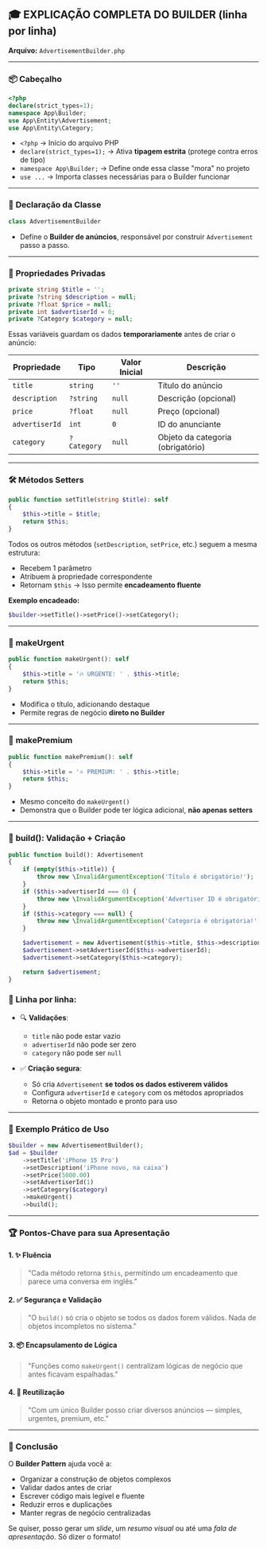 
## 🎓 **EXPLICAÇÃO COMPLETA DO BUILDER (linha por linha)**

**Arquivo:** `AdvertisementBuilder.php`

---

### 📦 **Cabeçalho**

```php
<?php
declare(strict_types=1);
namespace App\Builder;
use App\Entity\Advertisement;
use App\Entity\Category;
```

* `<?php` → Início do arquivo PHP
* `declare(strict_types=1);` → Ativa **tipagem estrita** (protege contra erros de tipo)
* `namespace App\Builder;` → Define onde essa classe "mora" no projeto
* `use ...` → Importa classes necessárias para o Builder funcionar

---

### 🧱 **Declaração da Classe**

```php
class AdvertisementBuilder
```

* Define o **Builder de anúncios**, responsável por construir `Advertisement` passo a passo.

---

### 🔐 **Propriedades Privadas**

```php
private string $title = '';
private ?string $description = null;
private ?float $price = null;
private int $advertiserId = 0;
private ?Category $category = null;
```

Essas variáveis guardam os dados **temporariamente** antes de criar o anúncio:

| Propriedade    | Tipo        | Valor Inicial | Descrição                         |
| -------------- | ----------- | ------------- | --------------------------------- |
| `title`        | `string`    | `''`          | Título do anúncio                 |
| `description`  | `?string`   | `null`        | Descrição (opcional)              |
| `price`        | `?float`    | `null`        | Preço (opcional)                  |
| `advertiserId` | `int`       | `0`           | ID do anunciante                  |
| `category`     | `?Category` | `null`        | Objeto da categoria (obrigatório) |

---

### 🛠️ **Métodos Setters**

```php
public function setTitle(string $title): self
{
    $this->title = $title;
    return $this;
}
```

Todos os outros métodos (`setDescription`, `setPrice`, etc.) seguem a mesma estrutura:

* Recebem 1 parâmetro
* Atribuem à propriedade correspondente
* Retornam `$this` → Isso permite **encadeamento fluente**

**Exemplo encadeado:**

```php
$builder->setTitle()->setPrice()->setCategory();
```

---

### 🚨 **makeUrgent**

```php
public function makeUrgent(): self
{
    $this->title = '🔥 URGENTE: ' . $this->title;
    return $this;
}
```

* Modifica o título, adicionando destaque
* Permite regras de negócio **direto no Builder**

---

### 🌟 **makePremium**

```php
public function makePremium(): self
{
    $this->title = '⭐ PREMIUM: ' . $this->title;
    return $this;
}
```

* Mesmo conceito do `makeUrgent()`
* Demonstra que o Builder pode ter lógica adicional, **não apenas setters**

---

### 🧪 **build(): Validação + Criação**

```php
public function build(): Advertisement
{
    if (empty($this->title)) {
        throw new \InvalidArgumentException('Título é obrigatório!');
    }
    if ($this->advertiserId === 0) {
        throw new \InvalidArgumentException('Advertiser ID é obrigatório!');
    }
    if ($this->category === null) {
        throw new \InvalidArgumentException('Categoria é obrigatória!');
    }

    $advertisement = new Advertisement($this->title, $this->description, $this->price);
    $advertisement->setAdvertiserId($this->advertiserId);
    $advertisement->setCategory($this->category);

    return $advertisement;
}
```

### 📌 Linha por linha:

* 🔍 **Validações**:

  * `title` não pode estar vazio
  * `advertiserId` não pode ser zero
  * `category` não pode ser `null`

* ✅ **Criação segura**:

  * Só cria `Advertisement` **se todos os dados estiverem válidos**
  * Configura `advertiserId` e `category` com os métodos apropriados
  * Retorna o objeto montado e pronto para uso

---

### 🧪 **Exemplo Prático de Uso**

```php
$builder = new AdvertisementBuilder();
$ad = $builder
    ->setTitle('iPhone 15 Pro')
    ->setDescription('iPhone novo, na caixa')
    ->setPrice(5000.00)
    ->setAdvertiserId(1)
    ->setCategory($category)
    ->makeUrgent()
    ->build();
```

---

### 🏆 **Pontos-Chave para sua Apresentação**

#### 1. ✨ Fluência

> "Cada método retorna `$this`, permitindo um encadeamento que parece uma conversa em inglês."

#### 2. ✅ Segurança e Validação

> "O `build()` só cria o objeto se todos os dados forem válidos. Nada de objetos incompletos no sistema."

#### 3. 📦 Encapsulamento de Lógica

> "Funções como `makeUrgent()` centralizam lógicas de negócio que antes ficavam espalhadas."

#### 4. 🔁 Reutilização

> "Com um único Builder posso criar diversos anúncios — simples, urgentes, premium, etc."

---

### 🎯 Conclusão

O **Builder Pattern** ajuda você a:

* Organizar a construção de objetos complexos
* Validar dados antes de criar
* Escrever código mais legível e fluente
* Reduzir erros e duplicações
* Manter regras de negócio centralizadas

Se quiser, posso gerar um *slide*, um *resumo visual* ou até uma *fala de apresentação*. Só dizer o formato!
